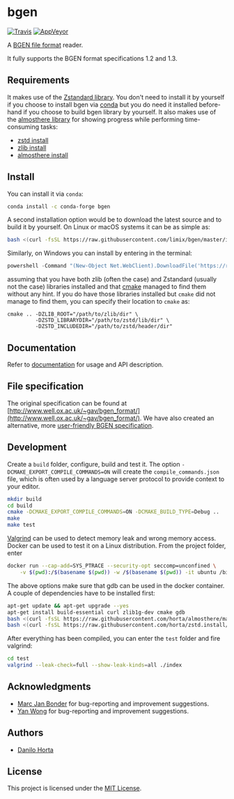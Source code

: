 # bgen

[![Travis](https://img.shields.io/travis/limix/bgen.svg?style=flat-square&label=linux%20%2F%20macos%20build)](https://travis-ci.org/limix/bgen) [![AppVeyor](https://img.shields.io/appveyor/ci/Horta/bgen.svg?style=flat-square&label=windows%20build)](https://ci.appveyor.com/project/Horta/bgen)

A [BGEN file format](http://www.well.ox.ac.uk/~gav/bgen_format/) reader.

It fully supports the BGEN format specifications 1.2 and 1.3.

## Requirements

It makes use of the [Zstandard library](http://facebook.github.io/zstd/). You don't need to install it by yourself if you choose to install bgen via [conda](http://conda.pydata.org/docs/index.html) but you do need it installed before-hand if you choose to build bgen library by yourself. It also makes use of the [almosthere library](https://github.com/horta/almosthere) for showing progress while performing time-consuming tasks:

- [zstd install](https://github.com/horta/zstd.install)
- [zlib install](https://github.com/horta/zlib.install)
- [almosthere install](https://github.com/horta/almosthere)

## Install

You can install it via `conda`:

```bash
conda install -c conda-forge bgen
```

A second installation option would be to download the latest source and to build it by yourself. On Linux or macOS systems it can be as simple as:

```bash
bash <(curl -fsSL https://raw.githubusercontent.com/limix/bgen/master/install)
```

Similarly, on Windows you can install by entering in the terminal:

```powershell
powershell -Command "(New-Object Net.WebClient).DownloadFile('https://raw.githubusercontent.com/limix/bgen/master/install.bat', 'install.bat')" && install.bat
```

assuming that you have both zlib (often the case) and Zstandard (usually not the case) libraries installed and that [cmake](https://cmake.org/) managed to find them without any hint. If you do have those libraries installed but `cmake` did not manage to find them, you can specify their location to `cmake` as:

    cmake .. -DZLIB_ROOT="/path/to/zlib/dir" \
             -DZSTD_LIBRARYDIR="/path/to/zstd/lib/dir" \
             -DZSTD_INCLUDEDIR="/path/to/zstd/header/dir"

## Documentation

Refer to [documentation](https://bgen.readthedocs.io/) for usage and API description.

## File specification

The original specification can be found at [http://www.well.ox.ac.uk/~gav/bgen_format/](http://www.well.ox.ac.uk/~gav/bgen_format/).
We have also created an alternative, more [user-friendly BGEN specification](bgen-file-format.pdf).

## Development

Create a `build` folder, configure, build and test it.
The option `-DCMAKE_EXPORT_COMPILE_COMMANDS=ON` will create the
`compile_commands.json` file, which is often used by a language server
protocol to provide context to your editor.

```bash
mkdir build
cd build
cmake -DCMAKE_EXPORT_COMPILE_COMMANDS=ON -DCMAKE_BUILD_TYPE=Debug ..
make
make test
```

[Valgrind](http://www.valgrind.org/) can be used to detect memory leak and wrong memory access.
Docker can be used to test it on a Linux distribution.
From the project folder, enter

```bash
docker run --cap-add=SYS_PTRACE --security-opt seccomp=unconfined \
    -v $(pwd):/$(basename $(pwd)) -w /$(basename $(pwd)) -it ubuntu /bin/bash
```

The above options make sure that gdb can be used in the docker container.
A couple of dependencies have to be installed first:

```bash
apt-get update && apt-get upgrade --yes
apt-get install build-essential curl zlib1g-dev cmake gdb
bash <(curl -fsSL https://raw.githubusercontent.com/horta/almosthere/master/install)
bash <(curl -fsSL https://raw.githubusercontent.com/horta/zstd.install/master/install)
```

After everything has been compiled, you can enter the `test` folder and fire valgrind:

```bash
cd test
valgrind --leak-check=full --show-leak-kinds=all ./index
```

## Acknowledgments

- [Marc Jan Bonder](https://github.com/Bonder-MJ) for bug-reporting and improvement suggestions.
- [Yan Wong](https://github.com/hyanwong) for bug-reporting and improvement suggestions.

## Authors

- [Danilo Horta](https://github.com/horta)

## License

This project is licensed under the [MIT License](https://raw.githubusercontent.com/limix/bgen/master/LICENSE.md).

